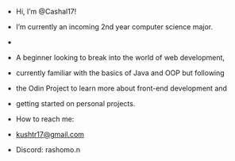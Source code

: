 -  Hi, I’m @Cashal17!
-  I’m currently an incoming 2nd year computer science major.
-  
-  A beginner looking to break into the world of web development,
-  currently familiar with the basics of Java and OOP but following
-  the Odin Project to learn more about front-end development and
-  getting started on personal projects.

-  How to reach me:
-  kushtr17@gmail.com
-  Discord: rashomo.n


  
